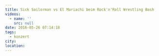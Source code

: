 ```yaml
---
title: Sick Sailorman vs El Mariachi beim Rock'n'Roll Wrestling Bash
videos:
  - name: ''
    src: null
date: 2016-05-26 07:14:18
tags:
  - konzert
city:
location:
---
```

